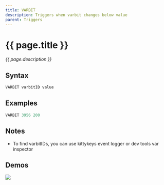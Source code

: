 ```yaml
---
title: VARBIT
description: Triggers when varbit changes below value
parent: Triggers
---
```


# {{ page.title }}

_{{ page.description }}_

## Syntax

```java
VARBIT varbitID value 
```

## Examples

```java
VARBIT 3956 200
```

## Notes

- To find varbitIDs, you can use kittykeys event logger or dev tools var inspector

## Demos

![](N/A)

